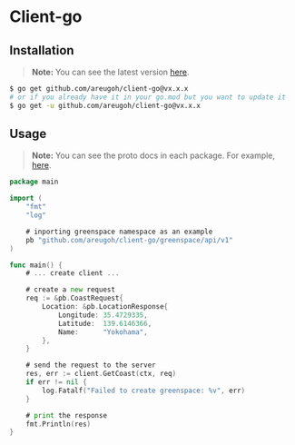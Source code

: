# Client-go

## Installation

> **Note:** You can see the latest version [here](https://github.com/areugoh/client-go/tags).

```bash
$ go get github.com/areugoh/client-go@vx.x.x
# or if you already have it in your go.mod but you want to update it
$ go get -u github.com/areugoh/client-go@vx.x.x
```

## Usage

> **Note:** You can see the proto docs in each package. For example, [here](https://github.com/areugoh/proto/blob/main/proto/greenspace/api/v1/README.md).

```go
package main

import (
    "fmt"
    "log"

    # inporting greenspace namespace as an example
	pb "github.com/areugoh/client-go/greenspace/api/v1"
)

func main() {
    # ... create client ...

    # create a new request
    req := &pb.CoastRequest{
        Location: &pb.LocationResponse{
            Longitude: 35.4729335,
            Latitude:  139.6146366,
            Name:      "Yokohama",
        },
    }

    # send the request to the server
    res, err := client.GetCoast(ctx, req)
    if err != nil {
        log.Fatalf("Failed to create greenspace: %v", err)
    }

    # print the response
    fmt.Println(res)
}
```

